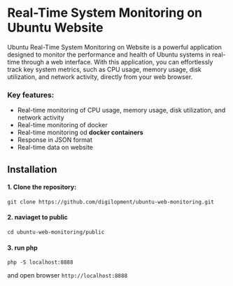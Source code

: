 # Real-Time System Monitoring on Ubuntu Website

Ubuntu Real-Time System Monitoring on Website is a powerful application designed to monitor the performance and health of Ubuntu systems in real-time through a web interface. With this application, you can effortlessly track key system metrics, such as CPU usage, memory usage, disk utilization, and network activity, directly from your web browser.

### Key features:
- Real-time monitoring of CPU usage, memory usage, disk utilization, and network activity
- Real-time monitoring of docker
- Real-time monitoring od **docker containers**
- Response in JSON format
- Real-time data on website

## Installation

#### 1. Clone the repository:

```shell
git clone https://github.com/digilopment/ubuntu-web-monitoring.git
```

#### 2. naviaget to public

```shell
cd ubuntu-web-monitoring/public
```

#### 3. run php

```shell
php -S localhost:8888
```

and open browser `http://localhost:8888`

